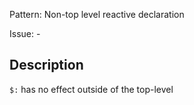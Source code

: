 Pattern: Non-top level reactive declaration

Issue: -

## Description

`$:` has no effect outside of the top-level